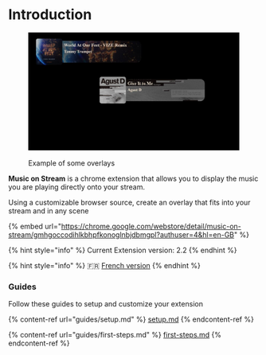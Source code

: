 # Introduction

<figure><img src=".gitbook/assets/Capture.JPG" alt=""><figcaption><p>Example of some overlays</p></figcaption></figure>

**Music on Stream** is a chrome extension that allows you to display the music you are playing directly onto your stream.

Using a customizable browser source, create an overlay that fits into your stream and in any scene

{% embed url="https://chrome.google.com/webstore/detail/music-on-stream/gmhgoccodihlkbhpfkonoglnbjdbmgpl?authuser=4&hl=en-GB" %}

{% hint style="info" %}
Current Extension version: 2.2
{% endhint %}

{% hint style="info" %}
🇫🇷 [French version](http://127.0.0.1:5000/o/LjztoRI9CXSTUzXFnZZX/s/JwzN8nVutX89FlB19b8k/)
{% endhint %}

### Guides

Follow these guides to setup and customize your extension

{% content-ref url="guides/setup.md" %}
[setup.md](guides/setup.md)
{% endcontent-ref %}

{% content-ref url="guides/first-steps.md" %}
[first-steps.md](guides/first-steps.md)
{% endcontent-ref %}
